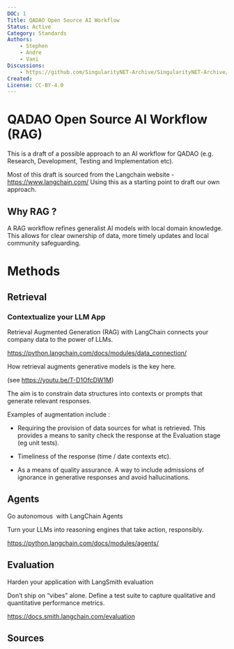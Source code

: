 ```yaml
---
DOC: 1
Title: QADAO Open Source AI Workflow
Status: Active
Category: Standards
Authors:
    - Stephen
    - Andre
    - Vani
Discussions:
    - https://github.com/SingularityNET-Archive/SingularityNET-Archive/pulls
Created: 
License: CC-BY-4.0
---
```


# QADAO Open Source AI Workflow (RAG)

This is a draft of a possible approach to an AI workflow for QADAO (e.g. Research, Development, Testing and Implementation etc).

Most of this draft is sourced from the Langchain website - https://www.langchain.com/
Using this as a starting point to draft our own approach.

## Why RAG ?

A RAG workflow refines generalist AI models with local domain knowledge. This allows for clear ownership of data, more timely updates and local community safeguarding.

# Methods
## Retrieval

### Contextualize your LLM App

Retrieval Augmented Generation (RAG) with LangChain connects your company data to the power of LLMs.

https://python.langchain.com/docs/modules/data_connection/

How retrieval augments generative models is the key here. 

(see https://youtu.be/T-D1OfcDW1M)

The aim is to constrain data structures into contexts or prompts that generate relevant responses.

Examples of augmentation include :

- Requiring the provision of data sources for what is retrieved. This provides a means to sanity check the response at the Evaluation stage (eg unit tests). 

- Timeliness of the response (time / date contexts etc).

- As a means of quality assurance. A way to include admissions of ignorance in generative responses and avoid hallucinations. 

## Agents

Go autonomous  with LangChain Agents

Turn your LLMs into reasoning engines that take action, responsibly.

https://python.langchain.com/docs/modules/agents/

## Evaluation

Harden your application with LangSmith evaluation

Don’t ship on “vibes” alone. Define a test suite to capture 
qualitative and quantitative performance metrics.

https://docs.smith.langchain.com/evaluation


## Sources


